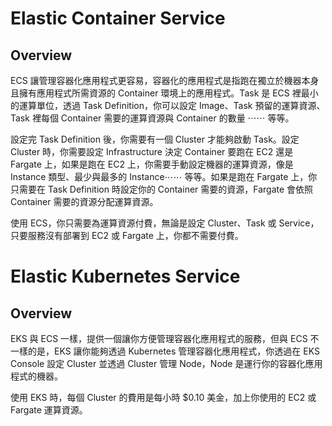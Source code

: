 # Elastic Container Service

## Overview

ECS 讓管理容器化應用程式更容易，容器化的應用程式是指跑在獨立於機器本身且擁有應用程式所需資源的 Container 環境上的應用程式。Task 是 ECS 裡最小的運算單位，透過 Task Definition，你可以設定 Image、Task 預留的運算資源、 Task 裡每個 Container 需要的運算資源與 Container 的數量 ⋯⋯ 等等。

設定完 Task Definition 後，你需要有一個 Cluster 才能夠啟動 Task。設定 Cluster 時，你需要設定 Infrastructure 決定 Container 要跑在 EC2 還是 Fargate 上，如果是跑在 EC2 上，你需要手動設定機器的運算資源，像是 Instance 類型、最少與最多的 Instance⋯⋯ 等等。如果是跑在 Fargate 上，你只需要在 Task Definition 時設定你的 Container 需要的資源，Fargate 會依照 Container 需要的資源分配運算資源。

使用 ECS，你只需要為運算資源付費，無論是設定 Cluster、Task 或 Service，只要服務沒有部署到 EC2 或 Fargate 上，你都不需要付費。

# Elastic Kubernetes Service

## Overview

EKS 與 ECS 一樣，提供一個讓你方便管理容器化應用程式的服務，但與 ECS 不一樣的是，EKS 讓你能夠透過 Kubernetes 管理容器化應用程式，你透過在 EKS Console 設定 Cluster 並透過 Cluster 管理 Node，Node 是運行你的容器化應用程式的機器。

使用 EKS 時，每個 Cluster 的費用是每小時 $0.10 美金，加上你使用的 EC2 或 Fargate 運算資源。
